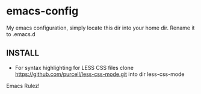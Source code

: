 emacs-config
============

My emacs configuration, simply locate this dir into your home dir. Rename it to .emacs.d

## INSTALL

* For syntax highlighting for LESS CSS files clone https://github.com/purcell/less-css-mode.git into dir less-css-mode

Emacs Rulez! 
